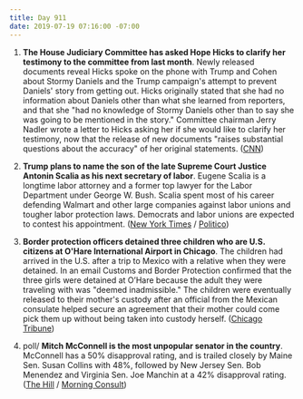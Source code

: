 ```yaml
---
title: Day 911
date: 2019-07-19 07:16:00 -07:00
---
```


1. **The House Judiciary Committee has asked Hope Hicks to clarify her testimony to the committee from last month**. Newly released documents reveal Hicks spoke on the phone with Trump and Cohen about Stormy Daniels and the Trump campaign's attempt to prevent Daniels' story from getting out. Hicks originally stated that she had no information about Daniels other than what she learned from reporters, and that she "had no knowledge of Stormy Daniels other than to say she was going to be mentioned in the story." Committee chairman Jerry Nadler wrote a letter to Hicks asking her if she would like to clarify her testimony, now that the release of new documents "raises substantial questions about the accuracy" of her original statements. ([CNN](https://www.cnn.com/2019/07/18/politics/hope-hicks-house-judiciary-testimony/index.html))

2. **Trump plans to name the son of the late Supreme Court Justice Antonin Scalia as his next secretary of labor**. Eugene Scalia is a longtime labor attorney and a former top lawyer for the Labor Department under George W. Bush. Scalia spent most of his career defending Walmart and other large companies against labor unions and tougher labor protection laws. Democrats and labor unions are expected to contest his appointment. ([New York Times](https://www.nytimes.com/2019/07/18/us/politics/eugene-scalia-labor-secretary.html) / [Politico](https://www.politico.com/story/2019/07/18/trump-scalia-nomination-labor-chief-1422418))

3. **Border protection officers detained three children who are U.S. citizens at O'Hare International Airport in Chicago**. The children had arrived in the U.S. after a trip to Mexico with a relative when they were detained. In an email Customs and Border Protection confirmed that the three girls were detained at O’Hare because the adult they were traveling with was "deemed inadmissible." The children were eventually released to their mother's custody after an official from the Mexican consulate helped secure an agreement that their mother could come pick them up without being taken into custody herself. ([Chicago Tribune](https://www.chicagotribune.com/news/breaking/ct-chicago-immigration-ohare-children-detained-20190718-zmd3663ndngvlj7n2frh3mpjxm-story.html))

4. poll/ **Mitch McConnell is the most unpopular senator in the country**. McConnell has a 50% disapproval rating, and is trailed closely by Maine Sen. Susan Collins with 48%, followed by New Jersey Sen. Bob Menendez and Virginia Sen. Joe Manchin at a 42% disapproval rating. ([The Hill](https://thehill.com/homenews/senate/453802-poll-mcconnell-is-most-unpopular-senator) / [Morning Consult](https://morningconsult.com/senator-rankings-q2-19-2/)) 